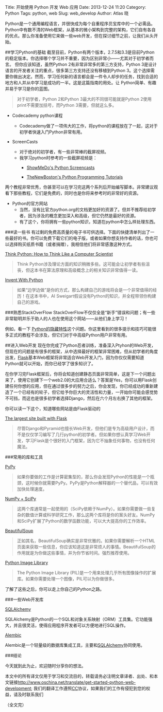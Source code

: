 Title: 开始使用 Python 开发 Web 应用
Date: 2013-12-24 11:20
Category: Python
Tags: python, web
Slug: web_develop
Author: Atlas 晓

Python是一个通用编程语言，并很快成为每个自重程序员宝库中的一个必需品。
Python中有数不清的Web框架，从基本的微小架构到完整的架构，它们自有各自的优点。那么你准备使用它来做一些web开发，但在探讨细节之前，让我们从头开始。

##学习Python的基础
截至目前，Python有两个版本，2.7.5和3.3是目前Python的稳定版本。你选择哪个学习并不重要，因为区别非常小——尤其对于初学者而言。 但你应该知道，虽然Python 2有非常非常多的第三方支持，Python 3是设计语言的开发者关注的重点，很多第三方支持还没有移植到Python 3。这个选择需要你做出决定。然而，学习任何新的语言都会是一件令人却步的任务，找到合适的地方和人并从中学习是成功的一半。这是这篇指南的用处。让 Python简单、有趣并易于学习是你的蓝图。

> 对于初学者，Python 2和Python 3最大的不同很可能就是Python 2使用print不需要加括号，而Python 3需要，但就这么多。

- Codecademy python课程
	* Codecademy做了一项伟大的工作，将python的课程放在了一起，这对于初学者快速入门Python非常有用。

- ScreenCasts
	* 对于绝对的初学者，有一些非常棒的截屏视频。
	* 我学习python时参考的一些截屏视频是：
		* [ShowMeDo's Python Screencasts][1]

		* [TheNewBoston's Python Programming Tutorials][2]

两个教程非常优秀，你甚至可以在学习完这两个系列后开始编写脚本。非常建议观看下那些教程，它们是免费的，同时也是你将来参考时的非常好的资源。

- Python的官方网站
	* 当然，没有比官方python.org的文档更加好的资源了。但并不推荐给初学者，因为涉及的概念更加深入和高级，但它仍然是最好的资源。
	* 有了这个，你将拥有一些python知识，知道在python中怎么样处理东西。

###读一些书
有过剩的免费高质量的电子书可供选择。下面的快捷清单列出了一些最好的书。你可以免费下载它们的电子版，或者如果你想支持作者的话，你也可以选择购买纸质书籍（或者捐赠），我相信他们将非常感激这种方式。

[Think Python: How to Think Like a Computer Scientist][3]

> Think Python涉及理论方面的知识稍微多些。这可能会让初学者有些沮丧，但这本书在算法原理和高级概念上的相关知识非常值得一读。

[Invent With Python][4]

>如果“边学边做”是你的方式，那么构建自己的游戏将会是一个非常值得的经历！在这本书中，AI Sweigart假设没有Python的知识，并全程带领你构建自己的游戏。

###熟悉StackOverFlow
StackOverFlow不仅仅全是“新手”错误和问题；有一些非常聪明并乐于助人的人也在使用这个网站——从他们身上学习！

例如，看一下 [Python的隐藏特性][5]这个问题。你这里看到的很多提示和技巧可能很多正式的教程不会涉及，但它们对于中高级Python用户非常有用。

##进入Web开发
现在你完成了Python忍者训练，准备深入Ptyhon的Web开发，但现在的问题是有很多的框架，从中选择最好的框架非常困难，但从初学者的角度出发，[Flask][6]基本Web框架将非常适合Web开发入门，因为你仅仅需要知道Python就可以开始，而你已经学了很多知识了。

在你学习完Flask框架后，你将会知道创建静态页面非常简单，这是下一个问题出来了，使用它创建下一个web2.0的大应用合适么？答案是Yes，你可以用Flask创建任何你想的应用，但在通过很多步的努力之后，你会发现，你已经成功的重新建造了一个已经有的轮子，但它给予你巨大的灵活性和力量，一开始你可能会感觉势不可挡，而这也是很多初学者选择Django，然后在六个月左右换了其他的框架。

你可以读一下这个，知道哪些网站是由Flask驱动的

[The largest site built with Flask][7]

> 尽管Django和Pyramid也擅长Web开发，但他们是专为高级用户设计，而不是仅仅学习编写了几行python的初学者。但如果你想认真学习Web开发，学习Flask是个很好的入门框架，因为它不抽象任何事物，也没有任何魔法。

###常用的库和工具

[PyPy][8]

> 如果你要做的工作是计算密集型的，那么你会发现Python的性能是一个瓶颈，这时候你就需要PyPy。PyPy是Python解释器的一个替代品，可以有效加快处理速度。

[NumPy + SciPy][9]

> 这两个库通常是一起使用的（SciPy依赖于NumPy）。如果你需要做一些复杂的数值计算或科学研究工作，那么这两个库将是你的案头好友。NumPy和SciPy扩展了Python的数学函数功能，可以大大提高你的工作效率。

[BeautifulSoup][10]

> 正如其名，BeautifulSoup确实是非常优雅的。如果你需要解析一个HTML页面来获取一些信息，你应该知道这是非常烦人的事情。BeautifulSoup的作用就是为你做这些事情，并为你节省时间。强烈推荐使用。

[Python Image Library][11]

> The Python Image Library (PIL)是一个用来处理几乎所有图像操作的扩展库。如果你需要处理一个图像，PIL可以为你做很多。

了解了这些之后，你可以走上你自己的Python之路。

###一些Web开发库

[SQLAlchemy][12]

SQLAlchemy是Python的一个SQL和对象关系映射（ORM）工具集。它功能强大，并且很灵活，使得应用程序开发者可以方便地进行SQL操作。

[Alembic][13]

Alembic是一个轻量级的数据库集成工具，主要和[SQLAlchemy][14]协同使用。

###结论

今天就到此为止，欢迎随时分享你的想法。


本文中的所有译文仅用于学习和交流目的，转载请务必注明文章译者、出处、和本文链接<http://www.oschina.net/translate/get-started-python-web-development>;
我们的翻译工作遵照[CC][15]协议，如果我们的工作有侵犯到您的权益，请及时联系我们


（全文完）

[1]:http://showmedo.com/videotutorials/python
[2]:http://www.youtube.com/playlist?list=PLEA1FEF17E1E5C0DA&feature=plcp
[3]:http://www.greenteapress.com/thinkpython/thinkpython.html
[4]:http://inventwithpython.com/chapters/
[5]:http://stackoverflow.com/questions/101268/hidden-features-of-python
[6]:http://flask.pocoo.org/
[7]:http://www.quora.com/Flask/What-is-the-largest-site-created-using-Flask
[8]:http://pypy.org/
[9]:http://numpy.scipy.org/
[10]:http://www.crummy.com/software/BeautifulSoup/
[11]:http://www.pythonware.com/products/pil/
[12]:http://pypix.com/python/get-started-python-web-development/www.sqlalchemy.org
[13]:https://alembic.readthedocs.org/en/latest/
[14]:http://www.sqlalchemy.org/
[15]:http://zh.wikipedia.org/wiki/Wikipedia:CC



